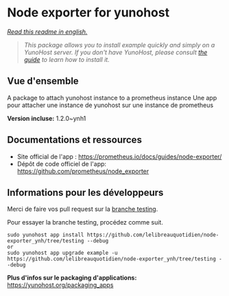 # Node exporter for yunohost


*[Read this readme in english.](./README.md)*

> *This package allows you to install example quickly and simply on a YunoHost server.
If you don't have YunoHost, please consult [the guide](https://yunohost.org/#/install) to learn how to install it.*

## Vue d'ensemble

A package to attach yunohost instance to a prometheus instance
Une app pour attacher une instance de yunohost sur une instance de prometheus

**Version incluse:** 1.2.0~ynh1


## Documentations et ressources

* Site official de l'app : https://prometheus.io/docs/guides/node-exporter/
* Dépôt de code officiel de l'app: https://github.com/prometheus/node_exporter
## Informations pour les développeurs

Merci de faire vos pull request sur la [branche testing](https://github.com/lelibreauquotidien/node-exporter_ynh/tree/testing).

Pour essayer la branche testing, procédez comme suit.
```
sudo yunohost app install https://github.com/lelibreauquotidien/node-exporter_ynh/tree/testing --debug
or
sudo yunohost app upgrade example -u https://github.com/lelibreauquotidien/node-exporter_ynh/tree/testing --debug
```

**Plus d'infos sur le packaging d'applications:** https://yunohost.org/packaging_apps